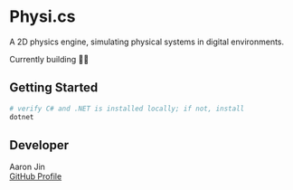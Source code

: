 # Physi.cs

A 2D physics engine, simulating physical systems in digital environments.

Currently building 👷‍♂️

## Getting Started

```bash
# verify C# and .NET is installed locally; if not, install
dotnet
```

## Developer

Aaron Jin  
[GitHub Profile](https://github.com/aaronkjin)
